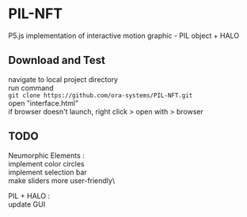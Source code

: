 # PIL-NFT

P5.js implementation of interactive motion graphic - PIL object + HALO

## Download and Test

navigate to local project directory\
run command\
	`git clone https://github.com/ora-systems/PIL-NFT.git`\
open "interface.html"\
if browser doesn't launch, right click > open with > browser

## TODO


Neumorphic Elements :\
	implement color circles\
	implement selection bar\
	make sliders more user-friendly\

PIL + HALO :\
	update GUI
